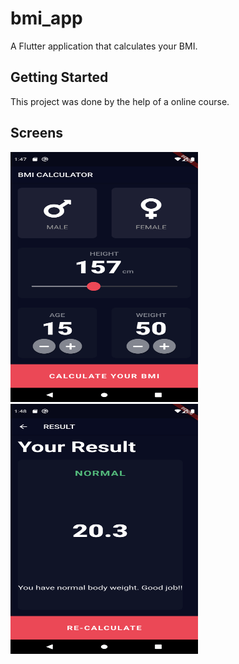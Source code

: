 # bmi_app

A Flutter application that calculates your BMI.

## Getting Started

This project was done by the help of a online course.

## Screens
<img src= "screenshots/bmiss1.png" width = "300" height ="400">           <img src= "screenshots/bmiss2.png" width = "300" height ="400">
